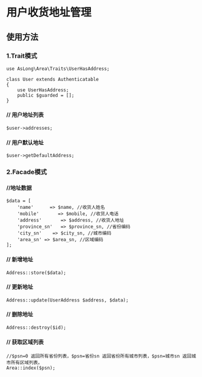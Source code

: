 # 用户收货地址管理


## 使用方法

### 1.Trait模式

```
use AsLong\Area\Traits\UserHasAddress;

class User extends Authenticatable
{
    use UserHasAddress;
    public $guarded = [];
}

```

#### // 用户地址列表

```
$user->addresses;
```

#### // 用户默认地址

```
$user->getDefaultAddress;

```

### 2.Facade模式
#### //地址数据

```
$data = [
	'name'      => $name, //收货人姓名
	'mobile'       => $mobile, //收货人电话
	'address'       => $address, //收货人地址
	'province_sn'   => $province_sn, //省份编码
	'city_sn'    => $city_sn, //城市编码
	'area_sn' => $area_sn, //区域编码
];

```

#### // 新增地址

```
Address::store($data);
```

#### // 更新地址

```
Address::update(UserAddress $address, $data);

```

#### // 删除地址

```
Address::destroy($id);

```

#### // 获取区域列表

```
//$psn=0 返回所有省份列表，$psn=省份sn 返回省份所有城市列表，$psn=城市sn 返回城市所有区域列表。
Area::index($psn);

```

